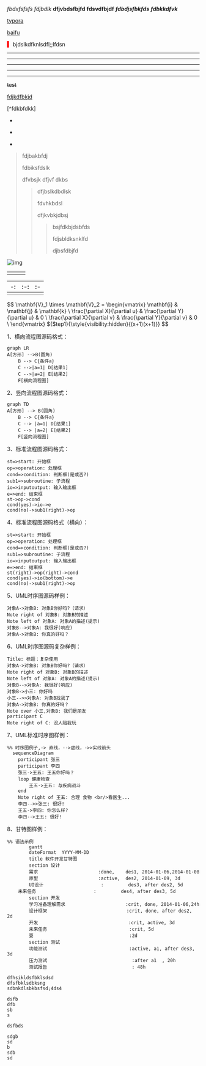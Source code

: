*fbdxfsfsfs*
_fdjbdlk_
**dfjvbdsfbjfd**
__fdsvdfbjdf__
***fdbdjsfbkfds***
___fdbkkdfvk___

[typora](https://www.baidu.com/s?wd=typora%E6%96%87%E4%BB%B6%E6%95%B0&rsv_spt=1&rsv_iqid=0x8395f5f0002cbeaa&issp=1&f=8&rsv_bp=1&rsv_idx=2&ie=utf-8&rqlang=cn&tn=baiduhome_pg&rsv_enter=1&rsv_dl=tb&rsv_btype=t&inputT=15394&rsv_t=ed3f0i5yeefxTMskgzmv0x8GBXA6iME1lEc854R%2BoO8je9PEWJni%2FSYX%2B1MejSWiCOVd&oq=typora%25E5%25BF%25AB%25E6%258D%25B7%25E9%2594%25AE&rsv_pq=c4796b18002ee2e4&rsv_sug3=39&rsv_sug1=32&rsv_sug7=100&rsv_sug2=0&prefixsug=typora%25E6%2596%2587%25E4%25BB%25B6%25E6%2595%25B0&rsp=4&rsv_sug4=17490)

<a href="http://www.baidu.com">baifu</a>



<div style="border-left: red solid 5px;padding-left: 10px;">
    bjdslkdfknlsdfl;;lfdsn
</div>

_______________

***

* * *

*****

------

~~test~~



<u>fdjkdfbkjd</u>



[^fdkbfdkk]

[^fbdkbfksnifsakls]: dkfanbkndakldfnknbd

* 

+ 

- 

> fdjbakbfdj
>
>fdbiksfdslk
>
>dfvbsjk dfjvf dkbs
>
>> dfjbslkdbdlsk
>>
>> fdvhkbdsl
>>
>> dfjkvbkjdbsj
>>
>> > bsjfdkbjdsbfds
>> >
>> > fdjsbldksnklfd
>> >
>> > djbsfdbjfd



 



![img]()

[](ifskadvk)



|      |      |      |
| ---- | ---- | ---- |
|      |      |      |



| -:   | :-:  | :-   |
| ---- | ---- | ---- |
|      |      |      |






$$
\mathbf{V}_1 \times \mathbf{V}_2 =  \begin{vmatrix} 
\mathbf{i} & \mathbf{j} & \mathbf{k} \\
\frac{\partial X}{\partial u} &  \frac{\partial Y}{\partial u} & 0 \\
\frac{\partial X}{\partial v} &  \frac{\partial Y}{\partial v} & 0 \\
\end{vmatrix}
${$tep1}{\style{visibility:hidden}{(x+1)(x+1)}}
$$





1、横向流程图源码格式：

```mermaid
graph LR
A[方形] -->B(圆角)
    B --> C{条件a}
    C -->|a=1| D[结果1]
    C -->|a=2| E[结果2]
    F[横向流程图]
```

2、竖向流程图源码格式：

```mermaid
graph TD
A[方形] --> B(圆角)
    B --> C{条件a}
    C --> |a=1| D[结果1]
    C --> |a=2| E[结果2]
    F[竖向流程图]
```

3、标准流程图源码格式：

```flow
st=>start: 开始框
op=>operation: 处理框
cond=>condition: 判断框(是或否?)
sub1=>subroutine: 子流程
io=>inputoutput: 输入输出框
e=>end: 结束框
st->op->cond
cond(yes)->io->e
cond(no)->sub1(right)->op
```

4、标准流程图源码格式（横向）：

```flow
st=>start: 开始框
op=>operation: 处理框
cond=>condition: 判断框(是或否?)
sub1=>subroutine: 子流程
io=>inputoutput: 输入输出框
e=>end: 结束框
st(right)->op(right)->cond
cond(yes)->io(bottom)->e
cond(no)->sub1(right)->op
```

5、UML时序图源码样例：

```sequence
对象A->对象B: 对象B你好吗?（请求）
Note right of 对象B: 对象B的描述
Note left of 对象A: 对象A的描述(提示)
对象B-->对象A: 我很好(响应)
对象A->对象B: 你真的好吗？
```

6、UML时序图源码复杂样例：

```sequence
Title: 标题：复杂使用
对象A->对象B: 对象B你好吗?（请求）
Note right of 对象B: 对象B的描述
Note left of 对象A: 对象A的描述(提示)
对象B-->对象A: 我很好(响应)
对象B->小三: 你好吗
小三-->>对象A: 对象B找我了
对象A->对象B: 你真的好吗？
Note over 小三,对象B: 我们是朋友
participant C
Note right of C: 没人陪我玩
```

7、UML标准时序图样例：

```mermaid
%% 时序图例子,-> 直线，-->虚线，->>实线箭头
  sequenceDiagram
    participant 张三
    participant 李四
    张三->王五: 王五你好吗？
    loop 健康检查
        王五->王五: 与疾病战斗
    end
    Note right of 王五: 合理 食物 <br/>看医生...
    李四-->>张三: 很好!
    王五->李四: 你怎么样?
    李四-->王五: 很好!
```

8、甘特图样例：

```mermaid
%% 语法示例
        gantt
        dateFormat  YYYY-MM-DD
        title 软件开发甘特图
        section 设计
        需求                      :done,    des1, 2014-01-06,2014-01-08
        原型                      :active,  des2, 2014-01-09, 3d
        UI设计                     :         des3, after des2, 5d
    未来任务                     :         des4, after des3, 5d
        section 开发
        学习准备理解需求                      :crit, done, 2014-01-06,24h
        设计框架                             :crit, done, after des2, 2d
        开发                                 :crit, active, 3d
        未来任务                              :crit, 5d
        耍                                   :2d
        section 测试
        功能测试                              :active, a1, after des3, 3d
        压力测试                               :after a1  , 20h
        测试报告                               : 48h
```





```
dfhsikldsfbklsdsd
dfsfbklsdbksng
sdbnkdlsbkbsfsd;4ds4

dsfb
dfb
sb
s

dsfbds

sdgb
sd
b
sdb
sd
```




